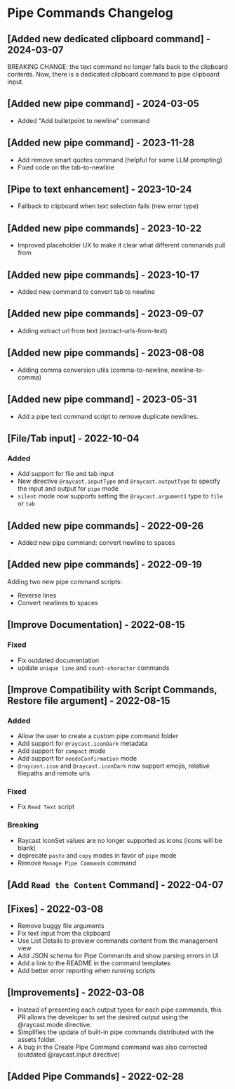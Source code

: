# Pipe Commands Changelog

## [Added new dedicated clipboard command] - 2024-03-07

BREAKING CHANGE: the text command no longer falls back to the clipboard contents. Now, there is a dedicated clipboard
command to pipe clipboard input.

## [Added new pipe command] - 2024-03-05

- Added "Add bulletpoint to newline" command

## [Added new pipe command] - 2023-11-28

- Add remove smart quotes command (helpful for some LLM prompting)
- Fixed code on the tab-to-newline

## [Pipe to text enhancement] - 2023-10-24

- Fallback to clipboard when text selection fails (new error type)

## [Added new pipe commands] - 2023-10-22

- Improved placeholder UX to make it clear what different commands pull from

## [Added new pipe commands] - 2023-10-17

- Added new command to convert tab to newline

## [Added new pipe commands] - 2023-09-07

- Adding extract url from text (extract-urls-from-text)

## [Added new pipe commands] - 2023-08-08

- Adding comma conversion utils (comma-to-newline, newline-to-comma)

## [Added new pipe command] - 2023-05-31

- Add a pipe text command script to remove duplicate newlines.

## [File/Tab input] - 2022-10-04

### Added

- Add support for file and tab input
- New directive `@raycast.inputType` and `@raycast.outputType` to specify the input and output for `pipe` mode
- `silent` mode now supports setting the `@raycast.argument1` type to `file` or `tab`

## [Added new pipe commands] - 2022-09-26

- Added new pipe command: convert newline to spaces

## [Added new pipe commands] - 2022-09-19

Adding two new pipe command scripts:

- Reverse lines
- Convert newlines to spaces

## [Improve Documentation] - 2022-08-15

### Fixed

- Fix outdated documentation
- update `unique line` and `count-character` commands

## [Improve Compatibility with Script Commands, Restore file argument] - 2022-08-15

### Added

- Allow the user to create a custom pipe command folder
- Add support for `@raycast.iconDark` metadata
- Add support for `compact` mode
- Add support for `needsConfirmation` mode
- `@raycast.icon` and `@raycast.iconDark` now support emojis, relative filepaths and remote urls

### Fixed

- Fix `Read Text` script

### Breaking

- Raycast IconSet values are no longer supported as icons (icons will be blank)
- deprecate `paste` and `copy` modes in favor of `pipe` mode
- Remove `Manage Pipe Commands` command

## [Add `Read the Content` Command] - 2022-04-07

## [Fixes] - 2022-03-08

- Remove buggy file arguments
- Fix text input from the clipboard
- Use List Details to preview commands content from the management view
- Add JSON schema for Pipe Commands and show parsing errors in UI
- Add a link to the README in the command templates
- Add better error reporting when running scripts

## [Improvements] - 2022-03-08

- Instead of presenting each output types for each pipe commands, this PR allows the developer to set the desired output using the @raycast.mode directive.
- Simplifies the update of built-in pipe commands distributed with the assets folder.
- A bug in the Create Pipe Command command was also corrected (outdated @raycast.input directive)

## [Added Pipe Commands] - 2022-02-28

